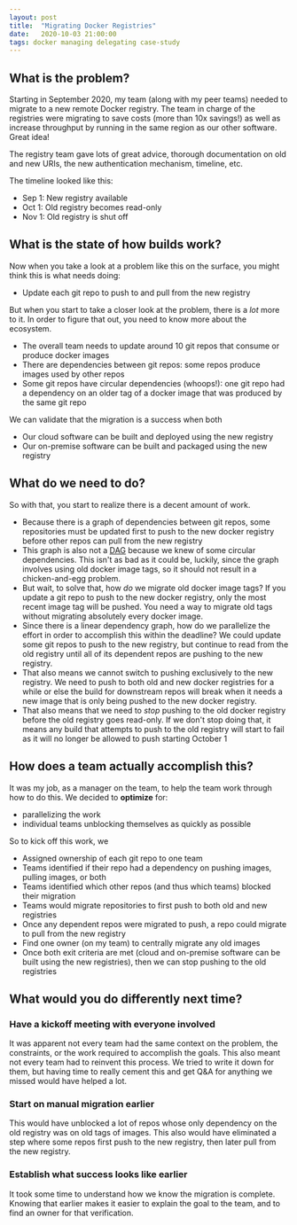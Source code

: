 ```yaml
---
layout: post
title:  "Migrating Docker Registries"
date:   2020-10-03 21:00:00
tags: docker managing delegating case-study
---
```


## What is the problem?

Starting in September 2020, my team (along with my peer teams) needed to migrate to a new remote Docker registry.
The team in charge of the registries were migrating to save costs (more than 10x savings!)
as well as increase throughput by running in the same region as our other software.
Great idea!

The registry team gave lots of great advice, thorough documentation on old and new URIs,
the new authentication mechanism, timeline, etc.

The timeline looked like this:
* Sep 1: New registry available
* Oct 1: Old registry becomes read-only
* Nov 1: Old registry is shut off

## What is the state of how builds work?

Now when you take a look at a problem like this on the surface, you might think this is what needs doing:
* Update each git repo to push to and pull from the new registry

But when you start to take a closer look at the problem, there is a _lot_ more to it.
In order to figure that out, you need to know more about the ecosystem.
* The overall team needs to update around 10 git repos that consume or produce docker images
* There are dependencies between git repos: some repos produce images used by other repos
* Some git repos have circular dependencies (whoops!):
one git repo had a dependency on an older tag of a docker image that was produced by the same git repo

We can validate that the migration is a success when both
* Our cloud software can be built and deployed using the new registry
* Our on-premise software can be built and packaged using the new registry

## What do we need to do?

So with that, you start to realize there is a decent amount of work.
* Because there is a graph of dependencies between git repos,
some repositories must be updated first to push to the new docker registry before other repos can pull from the new registry
* This graph is also not a [DAG](https://en.wikipedia.org/wiki/Directed_acyclic_graph) because we knew of some circular dependencies.
This isn't as bad as it could be, luckily, since the graph involves using old docker image tags,
so it should not result in a chicken-and-egg problem.
* But wait, to solve that, how _do_ we migrate old docker image tags?
If you update a git repo to push to the new docker registry, only the most recent image tag will be pushed.
You need a way to migrate old tags without migrating absolutely every docker image.
* Since there is a linear dependency graph,
how do we parallelize the effort in order to accomplish this within the deadline?
We could update some git repos to push to the new registry,
but continue to read from the old registry until all of its dependent repos are pushing to the new registry.
* That also means we cannot switch to pushing exclusively to the new registry.
We need to push to both old and new docker registries for a while or else
the build for downstream repos will break when it needs a new image that is only being pushed to the new docker registry.
* That also means that we need to _stop_ pushing to the old docker registry before the old registry goes read-only.
If we don't stop doing that, it means any build that attempts to push to the old registry will start to
fail as it will no longer be allowed to push starting October 1

## How does a team actually accomplish this?

It was my job, as a manager on the team, to help the team work through how to do this.
We decided to **optimize** for:
* parallelizing the work
* individual teams unblocking themselves as quickly as possible

So to kick off this work, we
* Assigned ownership of each git repo to one team
* Teams identified if their repo had a dependency on pushing images, pulling images, or both
* Teams identified which other repos (and thus which teams) blocked their migration
* Teams would migrate repositories to first push to both old and new registries
* Once any dependent repos were migrated to push, a repo could migrate to pull from the new registry
* Find one owner (on my team) to centrally migrate any old images
* Once both exit criteria are met (cloud and on-premise software can be built using the new registries),
then we can stop pushing to the old registries

## What would you do differently next time?

### Have a kickoff meeting with everyone involved

It was apparent not every team had the same context on the problem,
the constraints, or the work required to accomplish the goals.
This also meant not every team had to reinvent this process.  We tried to write it down for them,
but having time to really cement this and get Q&A for anything we missed would have helped a lot.

### Start on manual migration earlier

This would have unblocked a lot of repos whose only dependency on the old registry was on old tags of images.
This also would have eliminated a step where some repos first push to the new registry,
then later pull from the new registry.

### Establish what success looks like earlier

It took some time to understand how we know the migration is complete.
Knowing that earlier makes it easier to explain the goal to the team,
and to find an owner for that verification.
